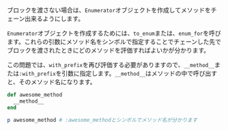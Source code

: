 ブロックを渡さない場合は、`Enumerator`オブジェクトを作成してメソッドをチェーン出来るようにします。

`Enumerator`オブジェクトを作成するためには、`to_enum`または、`enum_for`を呼びます。これらの引数にメソッド名をシンボルで指定することでチェーンした先でブロックを渡されたときにどのメソッドを評価すればよいかが分かります。

この問題では、`with_prefix`を再び評価する必要がありますので、`__method__`または`:with_prefix`を引数に指定します。`__method__`はメソッドの中で呼び出すと、そのメソッド名になります。

```ruby
def awesome_method
  __method__
end

p awesome_method # :awesome_methodとシンボルでメソッド名が分かります
```
